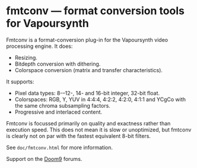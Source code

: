 ﻿fmtconv — format conversion tools for Vapoursynth
=================================================

Fmtconv is a format-conversion plug-in for the Vapoursynth video processing engine.
It does:
* Resizing.
* Bitdepth conversion with dithering.
* Colorspace conversion (matrix and transfer characteristics).

It supports:
* Pixel data types: 8-–12-, 14- and 16-bit integer, 32-bit float.
* Colorspaces: RGB, Y, YUV in 4:4:4, 4:2:2, 4:2:0, 4:1:1 and YCgCo with the same chroma subsampling factors.
* Progressive and interlaced content.

Fmtconv is focussed primarily on quality and exactness rather than execution speed.
This does not mean it is slow or unoptimized, but fmtconv is clearly not on par with the fastest equivalent 8-bit filters.

See `doc/fmtconv.html` for more information.

Support on the [Doom9](http://forum.doom9.org/showthread.php?t=166504) forums.
